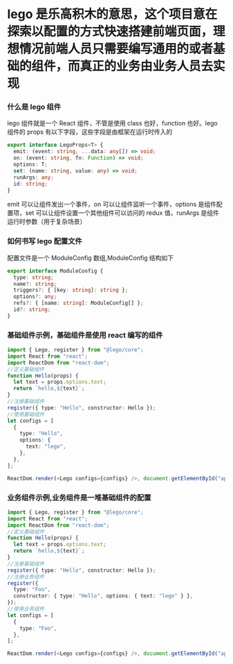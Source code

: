 # lego 是乐高积木的意思，这个项目意在探索以配置的方式快速搭建前端页面，理想情况前端人员只需要编写通用的或者基础的组件，而真正的业务由业务人员去实现

### 什么是 lego 组件

lego 组件就是一个 React 组件，不管是使用 class 也好，function 也好。lego 组件的 props 有以下字段，这些字段是由框架在运行时传入的

```typescript
export interface LegoProps<T> {
  emit: (event: string, ...data: any[]) => void;
  on: (event: string, fn: Function) => void;
  options: T;
  set: (name: string, value: any) => void;
  runArgs: any;
  id: string;
}
```

emit 可以让组件发出一个事件，on 可以让组件监听一个事件，options 是组件配置项，set 可以让组件设置一个其他组件可以访问的 redux 值，runArgs 是组件运行时参数（用于复杂场景）

### 如何书写 lego 配置文件

配置文件是一个 ModuleConfig 数组,ModuleConfig 结构如下

```typescript
export interface ModuleConfig {
  type: string;
  name?: string;
  triggers?: { [key: string]: string };
  options?: any;
  refs?: { [name: string]: ModuleConfig[] };
  id?: string;
}
```

### 基础组件示例，基础组件是使用 react 编写的组件

```typescript
import { Lego, register } from "@lego/core";
import React from "react";
import ReactDom from "react-dom";
//定义基础组件
function Hello(props) {
  let text = props.options.text;
  return `hello,${text}`;
}
//注册基础组件
register({ type: "Hello", constructor: Hello });
//使用基础组件
let configs = [
  {
    type: "Hello",
    options: {
      text: "lego",
    },
  },
];

ReactDom.render(<Lego configs={configs} />, document.getElementById("app"));
```

### 业务组件示例,业务组件是一堆基础组件的配置

```typescript
import { Lego, register } from "@lego/core";
import React from "react";
import ReactDom from "react-dom";
//定义基础组件
function Hello(props) {
  let text = props.options.text;
  return `hello,${text}`;
}
//注册基础组件
register({ type: "Hello", constructor: Hello });
//注册业务组件
register({
  type: "Foo",
  constructor: { type: "Hello", options: { text: "lego" } },
});
//使用业务组件
let configs = [
  {
    type: "Foo",
  },
];

ReactDom.render(<Lego configs={configs} />, document.getElementById("app"));
```
